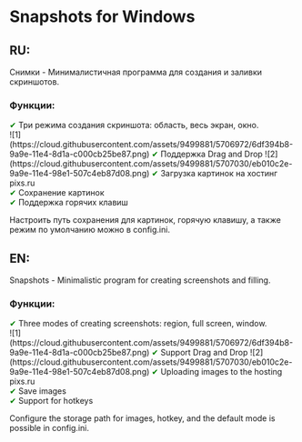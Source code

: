 Snapshots for Windows
=====================
<h2>RU:</h2>
Снимки - Минималистичная программа для создания и заливки скриншотов.

<h3>Функции:</h3>
<span style="color:green;">✔</span> Три режима создания скриншота: область, весь экран, окно.<br>
![1](https://cloud.githubusercontent.com/assets/9499881/5706972/6df394b8-9a9e-11e4-8d1a-c000cb25be87.png)
<span style="color:green;">✔</span> Поддержка Drag and Drop
![2](https://cloud.githubusercontent.com/assets/9499881/5707030/eb010c2e-9a9e-11e4-98e1-507c4eb87d08.png)
<span style="color:green;">✔</span> Загрузка картинок на хостинг pixs.ru<br>
<span style="color:green;">✔</span> Сохранение картинок<br>
<span style="color:green;">✔</span> Поддержка горячих клавиш<br>

Настроить путь сохранения для картинок, горячую клавишу, а также режим по умолчанию можно в config.ini.

<h2>EN:</h2>
Snapshots - Minimalistic program for creating screenshots and filling.

<h3>Функции:</h3>
<span style="color:green;">✔</span> Three modes of creating screenshots: region, full screen, window.<br>
![1](https://cloud.githubusercontent.com/assets/9499881/5706972/6df394b8-9a9e-11e4-8d1a-c000cb25be87.png)
<span style="color:green;">✔</span> Support Drag and Drop
![2](https://cloud.githubusercontent.com/assets/9499881/5707030/eb010c2e-9a9e-11e4-98e1-507c4eb87d08.png)
<span style="color:green;">✔</span> Uploading images to the hosting pixs.ru<br>
<span style="color:green;">✔</span> Save images<br>
<span style="color:green;">✔</span> Support for hotkeys<br>

Configure the storage path for images, hotkey, and the default mode is possible in config.ini.